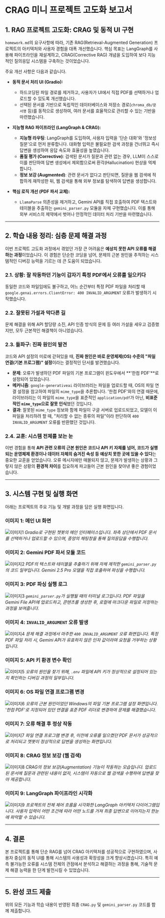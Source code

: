 # CRAG 미니 프로젝트 고도화 보고서

## 1. RAG 프로젝트 고도화: CRAG 및 동적 UI 구현

`homework.md`의 요구사항에 따라, 기존 RAG(Retrieval-Augmented Generation) 프로젝트의 아키텍처와 사용자 경험을 대폭 개선했습니다. 핵심 목표는 LangGraph를 사용해 파이프라인을 재설계하고, CRAG(Corrective RAG) 개념을 도입하여 보다 지능적인 질의응답 시스템을 구축하는 것이었습니다.

주요 개선 사항은 다음과 같습니다.

-   **동적 문서 처리 UI (Gradio):**
    -   하드코딩된 파일 경로를 제거하고, 사용자가 UI에서 직접 PDF를 선택하거나 업로드할 수 있도록 개선했습니다.
    -   선택된 문서를 기반으로 독립적인 데이터베이스와 저장소 경로(`chroma_db/문서명` 등)를 동적으로 생성하여, 여러 문서를 효율적으로 관리할 수 있는 기반을 마련했습니다.

-   **지능형 RAG 파이프라인 (LangGraph & CRAG):**
    -   **지능형 라우팅**: LangGraph를 도입하여, 사용자 입력을 '단순 대화'와 '정보성 질문'으로 먼저 분류합니다. 대화형 입력은 불필요한 검색 과정을 건너뛰고 즉시 답변을 생성하여 응답 속도와 효율성을 높였습니다.
    -   **품질 평가 (Corrective)**: 검색된 문서가 질문과 관련 없는 경우, LLM이 스스로 이를 판단하여 답변 생성에서 제외함으로써 환각(Hallucination) 현상을 억제합니다.
    -   **정보 보강 (Augmented)**: 관련 문서가 없다고 판단되면, 질문을 웹 검색에 적합하게 재작성한 뒤, 웹 검색을 통해 외부 정보를 탐색하여 답변을 생성합니다.

-   **핵심 로직 개선 (PDF 파서 교체):**
    -   `LlamaParse` 의존성을 제거하고, Gemini API를 직접 호출하여 PDF 텍스트와 테이블을 추출하는 `gemini_parser.py` 모듈을 자체 구현했습니다. 이를 통해 외부 서비스의 제약에서 벗어나 안정적인 데이터 처리 기반을 마련했습니다.

---

## 2. 학습 내용 정리: 심층 문제 해결 과정

이번 프로젝트 고도화 과정에서 겪었던 가장 큰 어려움은 **예상치 못한 API 오류를 해결하는 과정**이었습니다. 이 경험은 단순한 코딩을 넘어, 문제의 근본 원인을 추적하는 시스템적인 디버깅 능력을 기르는 데 큰 도움이 되었습니다.

### 2.1. 상황: 잘 작동하던 기능이 갑자기 특정 PDF에서 오류를 일으키다

동일한 코드와 파일임에도 불구하고, 어느 순간부터 특정 PDF 파일을 처리할 때 `google.genai.errors.ClientError: 400 INVALID_ARGUMENT` 오류가 발생하기 시작했습니다.

### 2.2. 잘못된 가설과 막다른 길

문제 해결을 위해 API 할당량 소진, API 인증 방식의 문제 등 여러 가설을 세우고 검증했지만, 모두 근본적인 해결책이 아니었습니다.

### 2.3. 돌파구: 진짜 원인의 발견

코드와 API 설정의 미로에 갇혀있을 때, **진짜 원인은 바로 운영체제(OS) 수준의 "파일 연결(기본 프로그램)" 설정**이라는 결정적인 단서를 발견했습니다.

-   **문제**: 오류가 발생하던 PDF 파일의 기본 프로그램이 윈도우에서 **'한컴 PDF'**로 설정되어 있었습니다.
-   **메커니즘**: `google-generativeai` 라이브러리는 파일을 업로드할 때, OS의 파일 연결 설정을 참고하여 파일의 `mime_type`을 추론합니다. '한컴 PDF'와의 연결 때문에, 라이브러리는 이 파일의 `mime_type`을 표준적인 `application/pdf`가 아닌, **비표준적인 `mime_type`으로 잘못 인식**했던 것입니다.
-   **결과**: 잘못된 `mime_type` 정보와 함께 파일이 구글 서버로 업로드되었고, 모델이 이 파일을 처리하려 할 때, "처리할 수 없는 종류의 파일"이라 판단하여 `400 INVALID_ARGUMENT` 오류를 반환했던 것입니다.

### 2.4. 교훈: 시스템 전체를 보는 눈

이번 경험을 통해 **API 관련 오류의 근본 원인은 코드나 API 키 자체를 넘어, 코드가 실행되는 운영체제 환경이나 데이터 자체의 숨겨진 속성 등 예상치 못한 곳에 있을 수 있다**는 중요한 교훈을 얻었습니다. 오류 메시지에만 매몰되지 않고, 문제가 발생하는 상황과 그렇지 않은 상황의 **환경적 차이**를 집요하게 파고들어 근본 원인을 찾아낸 좋은 경험이었습니다.

---

## 3. 시스템 구현 및 실행 화면

아래는 프로젝트의 주요 기능 및 개발 과정을 담은 실행 화면입니다.

### 이미지 1: 메인 UI 화면

![이미지1](./images/1.png)
*Gradio로 구현된 챗봇의 메인 인터페이스입니다. 좌측 상단에서 PDF 문서를 선택하거나 업로드할 수 있으며, 중앙의 채팅창을 통해 질의응답을 수행합니다.*

### 이미지 2: Gemini PDF 파서 모듈 코드

![이미지2](./images/2.png)
*PDF의 텍스트와 테이블을 추출하기 위해 자체 제작한 `gemini_parser.py`의 코드 일부입니다. Gemini 2.5 Pro 모델을 직접 호출하여 파싱을 수행합니다.*

### 이미지 3: PDF 파싱 실행 로그

![이미지3](./images/3.png)
*`gemini_parser.py`가 실행될 때의 터미널 로그입니다. PDF 파일을 Gemini File API에 업로드하고, 콘텐츠를 생성한 후, 로컬에 마크다운 파일로 저장하는 과정을 보여줍니다.*

### 이미지 4: `INVALID_ARGUMENT` 오류 발생

![이미지4](./images/4.png)
*문제 해결 과정에서 마주한 `400 INVALID_ARGUMENT` 오류 화면입니다. 특정 PDF 파일 처리 시, Gemini API가 유효하지 않은 인자 값이라며 요청을 거부하는 상황입니다.*

### 이미지 5: API 키 환경 변수 확인

![이미지5](./images/5.png)
*오류의 원인을 찾기 위해, `.env` 파일에 API 키가 정상적으로 설정되어 있는지 확인하는 디버깅 과정의 일부입니다.*

### 이미지 6: OS 파일 연결 프로그램 변경

![이미지6](./images/6.png)
*오류의 근본 원인이었던 Windows의 파일 기본 프로그램 설정 화면입니다. '한컴 PDF'로 지정되어 있던 연결을 표준 PDF 리더로 변경하여 문제를 해결했습니다.*

### 이미지 7: 오류 해결 후 정상 작동

![이미지7](./images/7.png)
*파일 연결 프로그램 변경 후, 이전에 오류를 일으켰던 PDF 문서가 성공적으로 처리되고 챗봇이 정상적으로 답변을 생성하는 화면입니다.*

### 이미지 8: CRAG 정보 보강 (웹 검색)

![이미지8](./images/8.png)
*CRAG의 정보 보강(Augmentation) 기능이 작동하는 모습입니다. 업로드된 문서에 질문과 관련된 내용이 없자, 시스템이 자동으로 웹 검색을 수행하여 답변을 찾아 제공합니다.*

### 이미지 9: LangGraph 파이프라인 시각화

![이미지9](./images/9.png)
*프로젝트의 전체 제어 흐름을 시각화한 LangGraph 아키텍처 다이어그램입니다. 사용자 입력이 어떤 조건에 따라 어떤 노드를 거쳐 최종 답변으로 이어지는지 한눈에 파악할 수 있습니다.*

---

## 4. 결론

본 프로젝트를 통해 단순 RAG를 넘어 CRAG 아키텍처를 성공적으로 구현하였으며, 사용자 중심의 동적 UI를 통해 시스템의 사용성과 확장성을 크게 향상시켰습니다. 특히 예측 불가능한 오류를 시스템 전체의 관점에서 분석하고 해결하는 과정을 통해, 기술적 문제 해결 능력을 한 단계 발전시킬 수 있었습니다.

---

## 5. 완성 코드 제출

위의 모든 기능과 학습 내용이 반영된 최종 `CRAG.py` 및 `gemini_parser.py` 코드를 함께 제출합니다.